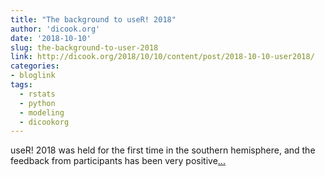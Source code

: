 ```yaml
---
title: "The background to useR! 2018"
author: 'dicook.org'
date: '2018-10-10'
slug: the-background-to-user-2018
link: http://dicook.org/2018/10/10/content/post/2018-10-10-user2018/
categories:
- bloglink
tags:
  - rstats
  - python
  - modeling
  - dicookorg
---
```


useR! 2018 was held for the first time in the southern hemisphere, and the feedback from participants has been very positive[... <i class="fas fa-external-link-alt"></i>](http://dicook.org/2018/10/10/content/post/2018-10-10-user2018/)

